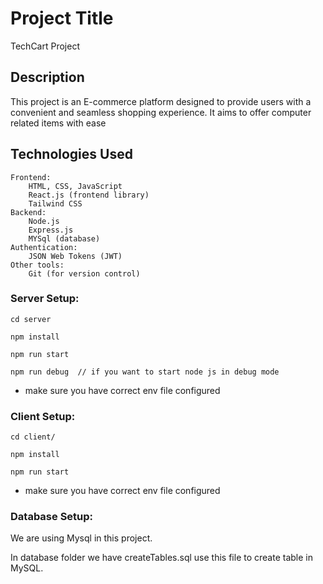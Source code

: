 # Project Title

TechCart Project

## Description

This project is an E-commerce platform designed to provide users with a convenient and seamless shopping experience. It aims to offer computer related items with ease

## Technologies Used

    Frontend:
        HTML, CSS, JavaScript
        React.js (frontend library)
        Tailwind CSS
    Backend:
        Node.js
        Express.js
        MYSql (database)
    Authentication:
        JSON Web Tokens (JWT)
    Other tools:
        Git (for version control)

### Server Setup:

    cd server

    npm install

    npm run start

    npm run debug  // if you want to start node js in debug mode

- make sure you have correct env file configured

### Client Setup:

    cd client/

    npm install

    npm run start

- make sure you have correct env file configured

### Database Setup:

We are using Mysql in this project.

In database folder we have createTables.sql use this file to create table in MySQL.

